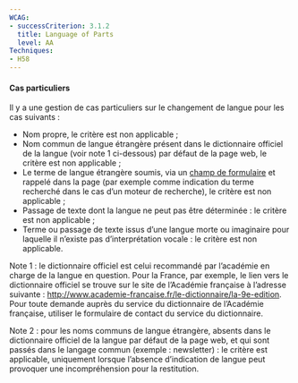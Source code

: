 ```yaml
---
WCAG: 
- successCriterion: 3.1.2
  title: Language of Parts
  level: AA
Techniques: 
- H58
---
```


#### Cas particuliers

Il y a une gestion de cas particuliers sur le changement de langue pour les cas suivants :
* Nom propre, le critère est non applicable ;
* Nom commun de langue étrangère présent dans le dictionnaire officiel de la langue (voir note 1 ci-dessous) par défaut de la page web, le critère est non applicable ;
* Le terme de langue étrangère soumis, via un [champ de formulaire](#champ-de-saisie-de-formulaire) et rappelé dans la page (par exemple comme indication du terme recherché dans le cas d’un moteur de recherche), le critère est non applicable ;
* Passage de texte dont la langue ne peut pas être déterminée : le critère est non applicable ;
* Terme ou passage de texte issus d’une langue morte ou imaginaire pour laquelle il n’existe pas d’interprétation vocale : le critère est non applicable.

Note 1 : le dictionnaire officiel est celui recommandé par l’académie en charge de la langue en question. Pour la France, par exemple, le lien vers le dictionnaire officiel se trouve sur le site de l’Académie française à l’adresse suivante : http://www.academie-francaise.fr/le-dictionnaire/la-9e-edition. Pour toute demande auprès du service du dictionnaire de l’Académie française, utiliser le formulaire de contact du service du dictionnaire.

Note 2 : pour les noms communs de langue étrangère, absents dans le dictionnaire officiel de la langue par défaut de la page web, et qui sont passés dans le langage commun (exemple : newsletter) : le critère est applicable, uniquement lorsque l’absence d’indication de langue peut provoquer une incompréhension pour la restitution.